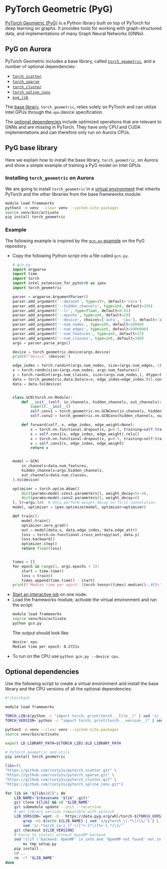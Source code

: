 #  PyTorch Geometric (PyG)

[PyTorch Geometric (PyG)](https://pyg.org/) is a Python library built on top of PyTorch for deep learning on graphs. 
It provides tools for working with graph-structured data, and implementations of many Graph Neural Networks (GNNs). 


## PyG on Aurora

PyTorch Geometric includes a base library, called [`torch_geometric`](https://github.com/pyg-team/pytorch_geometric), and a number of optional dependencies:
- [`torch_scatter`](https://github.com/rusty1s/pytorch_scatter)
- [`torch_sparse`](https://github.com/rusty1s/pytorch_sparse)
- [`torch_cluster`](https://github.com/rusty1s/pytorch_cluster)
- [`torch_spline_conv`](https://github.com/rusty1s/pytorch_spline_conv)
- [`pyg_lib`](https://github.com/pyg-team/pyg-lib) 

The [base library](#pyg-base-library), `torch_geometric`, relies solely on PyTorch and can utilize Intel GPUs through the `xpu` device specification. 

The [optional dependencies](#optional-dependencies) include optimized operations that are relevant to GNNs and are missing in PyTorch. 
They have only CPU and CUDA implementations and can therefore only run on Aurora CPUs. 


## PyG base library 

Here we explain how to install the base library, `torch_geometric`, on Aurora and show a simple example of training a PyG model on Intel GPUs. 


### Installing `torch_geometric` on Aurora

We are going to install `torch_geometric` in a [virtual environment](../python.md#virtual-environments-via-venv) that inherits PyTorch and the other libraries from the base frameworks module:

```bash
module load frameworks
python3 -m venv --clear venv --system-site-packages
source venv/bin/activate
pip install torch_geometric
```


### Example

The following example is inspired by the [`gcn.py` example](https://github.com/pyg-team/pytorch_geometric/blob/master/examples/gcn.py) on the PyG repository. 

- Copy the following Python script into a  file called `gcn.py`.
  ```python title="gcn.py"
  # gcn.py
  import argparse
  import time
  import torch
  import intel_extension_for_pytorch as ipex
  import torch_geometric
  
  parser = argparse.ArgumentParser()
  parser.add_argument('--dataset', type=str, default='Cora')
  parser.add_argument('--hidden_channels', type=int, default=256)
  parser.add_argument('--lr', type=float, default=0.01)
  parser.add_argument('--epochs', type=int, default=20)
  parser.add_argument('--device', choices=['auto', 'cpu'], default='auto', help='device to use')
  parser.add_argument('--num_nodes', type=int, default=10000)
  parser.add_argument('--num_edges', type=int, default=5000000)
  parser.add_argument('--num_features', type=int, default=32)
  parser.add_argument('--num_classes', type=int, default=100)
  args = parser.parse_args()
  
  device = torch_geometric.device(args.device)
  print(f"device: {device}")
  
  edge_index = torch.randint(args.num_nodes, size=(args.num_edges, 2), dtype=torch.long)
  x = torch.randn(size=(args.num_nodes, args.num_features))
  y = torch.randint(args.num_classes, size=(args.num_nodes,), dtype=torch.long)
  data = torch_geometric.data.Data(x=x, edge_index=edge_index.t().contiguous(), y=y, num_classes=(y.max()+1).item())
  data = data.to(device)
  
  
  class GCN(torch.nn.Module):
      def __init__(self, in_channels, hidden_channels, out_channels):
          super().__init__()
          self.conv1 = torch_geometric.nn.GCNConv(in_channels, hidden_channels)
          self.conv2 = torch_geometric.nn.GCNConv(hidden_channels, out_channels)
  
      def forward(self, x, edge_index, edge_weight=None):
          x = torch.nn.functional.dropout(x, p=0.5, training=self.training)
          x = self.conv1(x, edge_index, edge_weight).relu()
          x = torch.nn.functional.dropout(x, p=0.5, training=self.training)
          x = self.conv2(x, edge_index, edge_weight)
          return x
  
  
  model = GCN(
      in_channels=data.num_features,
      hidden_channels=args.hidden_channels,
      out_channels=data.num_classes,
  ).to(device)
  
  optimizer = torch.optim.Adam([
      dict(params=model.conv1.parameters(), weight_decay=5e-4),
      dict(params=model.conv2.parameters(), weight_decay=0)
  ], lr=args.lr)  # Only perform weight-decay on first convolution.
  model, optimizer = ipex.optimize(model, optimizer=optimizer)
  
  def train():
      model.train()
      optimizer.zero_grad()
      out = model(data.x, data.edge_index, data.edge_attr)
      loss = torch.nn.functional.cross_entropy(out, data.y)
      loss.backward()
      optimizer.step()
      return float(loss)
  
  
  times = []
  for epoch in range(1, args.epochs + 1):
      start = time.time()
      loss = train()
      times.append(time.time() - start)
  print(f'Median time per epoch: {torch.tensor(times).median():.4f}s')
  ```
- [Start an interactive job](../../running-jobs-aurora.md#submitting-a-job) on one node.
- Load the frameworks module, activate the virtual environment and run the script:
  ```bash
  module load frameworks
  source venv/bin/activate
  python gcn.py
  ```
  The output should look like:
  ```bash
  device: xpu
  Median time per epoch: 0.2721s
  ```
- To run on the CPU use `python gcn.py --device cpu`.


## Optional dependencies

Use the following script to create a virtual environment and install the base library and the CPU versions of all the optional dependencies:

```bash
#!/bin/bash 

module load frameworks

TORCH_LIB=$(python -c "import torch; print(torch.__file__)" | sed 's/__init__.py/lib/')
TORCH_VERSION=`python -c "import torch; print(torch.__version__)" | sed 's/^\([0-9.]*\).*/\1/'`

python3 -m venv --clear venv --system-site-packages
source venv/bin/activate

export LD_LIBRARY_PATH=${TORCH_LIB}:$LD_LIBRARY_PATH

# PyTorch Geometric and utils
pip install torch_geometric

libs=(\
"https://github.com/rusty1s/pytorch_scatter.git" \
"https://github.com/rusty1s/pytorch_sparse.git" \
"https://github.com/rusty1s/pytorch_cluster.git" \
"https://github.com/rusty1s/pytorch_spline_conv.git")

for lib in "${libs[@]}"; do
    LIB_NAME="$(basename "$lib" .git)"
    git clone ${lib} && cd "$LIB_NAME"
    git submodule update --init --recursive
    # get library version compatible with pytorch
    LIB_VERSION=`wget -O - https://data.pyg.org/whl/torch-${TORCH_VERSION}%2Bcpu.html 2>/dev/null | \
        grep -m1 $(echo ${LIB_NAME} | sed 's/pytorch_\(.*\)/\1/') | \
        sed 's/.*torch_[a-z_]*-\([^+-]*\)[%+-].*/\1/'`
    git checkout ${LIB_VERSION} 
    # Force to install without OpenMP backend
    sed "s|if ('backend: OpenMP' in info and 'OpenMP not found' not in info|if (False|g" setup.py > tmp && \
        mv tmp setup.py
    pip install .
    cd ..
    rm -rf "$LIB_NAME"
done
```


